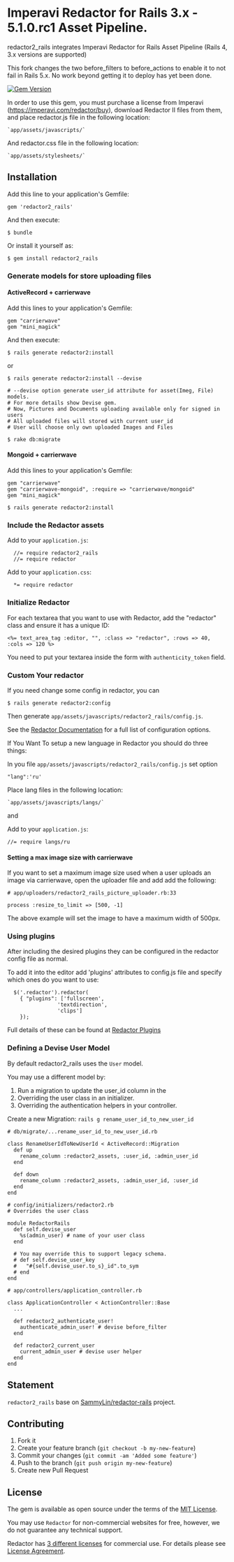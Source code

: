 # Imperavi Redactor for Rails 3.x - 5.1.0.rc1 Asset Pipeline.
redactor2_rails integrates Imperavi Redactor for Rails Asset Pipeline (Rails 4, 3.x versions are supported)

This fork changes the two before_filters to before_actions to enable it to not fail in Rails 5.x. No work beyond getting it to deploy has yet been done.

[![Gem Version](https://badge.fury.io/rb/redactor2_rails.svg)](https://badge.fury.io/rb/redactor2_rails)

In order to use this gem, you must purchase a license from Imperavi 
(https://imperavi.com/redactor/buy), download Redactor II files from them, 
and place redactor.js file in the following location:

    `app/assets/javascripts/`
    
And redactor.css file in the following location:

    `app/assets/stylesheets/`

## Installation

Add this line to your application's Gemfile:

    gem 'redactor2_rails'

And then execute:

    $ bundle

Or install it yourself as:

    $ gem install redactor2_rails

### Generate models for store uploading files

#### ActiveRecord + carrierwave
Add this lines to your application's Gemfile:

    gem "carrierwave"
    gem "mini_magick"

And then execute:
    
    $ rails generate redactor2:install

or

    $ rails generate redactor2:install --devise

    # --devise option generate user_id attribute for asset(Imeg, File) models. 
    # For more details show Devise gem.
    # Now, Pictures and Documents uploading available only for signed in users
    # All uploaded files will stored with current user_id
    # User will choose only own uploaded Images and Files

    $ rake db:migrate

#### Mongoid + carrierwave
Add this lines to your application's Gemfile:

    gem "carrierwave"
    gem "carrierwave-mongoid", :require => "carrierwave/mongoid"
    gem "mini_magick"

    $ rails generate redactor2:install

### Include the Redactor assets

Add to your `application.js`:

      //= require redactor2_rails
      //= require redactor

Add to your `application.css`:

      *= require redactor

### Initialize Redactor

For each textarea that you want to use with Redactor, 
add the "redactor" class and ensure it has a unique ID:

    <%= text_area_tag :editor, "", :class => "redactor", :rows => 40, :cols => 120 %>
    
You need to put your textarea inside the form with `authenticity_token` field.

### Custom Your redactor

If you need change some config in redactor, you can

    $ rails generate redactor2:config

Then generate `app/assets/javascripts/redactor2_rails/config.js`.

See the [Redactor Documentation](http://imperavi.com/redactor/docs/settings/) for a full list of configuration options.


If You Want To setup a new language in Redactor you should do three things:

In you file `app/assets/javascripts/redactor2_rails/config.js` set option

    "lang":'ru'

Place lang files in the following location:
   
    `app/assets/javascripts/langs/`

and

Add to your `application.js`:

    //= require langs/ru

#### Setting a max image size with carrierwave

If you want to set a maximum image size used when a user uploads an image via carrierwave, open the uploader file and add add the following:

    # app/uploaders/redactor2_rails_picture_uploader.rb:33

    process :resize_to_limit => [500, -1]

The above example will set the image to have a maximum width of 500px.

### Using plugins

After including the desired plugins they can be configured in the redactor config file as normal.

To add it into the editor add 'plugins' attributes to config.js file and specify which ones do you want to use:

      $('.redactor').redactor(
        { "plugins": ['fullscreen',
                    'textdirection',
                    'clips']
        });
        
Full details of these can be found at [Redactor Plugins](http://imperavi.com/redactor/plugins/)

### Defining a Devise User Model

By default redactor2_rails uses the `User` model.

You may use a different model by:

1. Run a migration to update the user_id column in the
2. Overriding the user class in an initializer.
3. Overriding the authentication helpers in your controller.

Create a new Migration: `rails g rename_user_id_to_new_user_id`

    # db/migrate/...rename_user_id_to_new_user_id.rb

    class RenameUserIdToNewUserId < ActiveRecord::Migration
      def up
        rename_column :redactor2_assets, :user_id, :admin_user_id
      end

      def down
        rename_column :redactor2_assets, :admin_user_id, :user_id
      end
    end

    # config/initializers/redactor2.rb
    # Overrides the user class

    module RedactorRails
      def self.devise_user
        %s(admin_user) # name of your user class
      end

      # You may override this to support legacy schema.
      # def self.devise_user_key
      #   "#{self.devise_user.to_s}_id".to_sym
      # end
    end

    # app/controllers/application_controller.rb

    class ApplicationController < ActionController::Base
      ...

      def redactor2_authenticate_user!
        authenticate_admin_user! # devise before_filter
      end

      def redactor2_current_user
        current_admin_user # devise user helper
      end
    end

## Statement

`redactor2_rails` base on [SammyLin/redactor-rails](https://github.com/SammyLin/redactor-rails) project.


## Contributing

1. Fork it
2. Create your feature branch (`git checkout -b my-new-feature`)
3. Commit your changes (`git commit -am 'Added some feature'`)
4. Push to the branch (`git push origin my-new-feature`)
5. Create new Pull Request

## License

The gem is available as open source under the terms of the [MIT License](http://opensource.org/licenses/MIT).

You may use `Redactor` for non-commercial websites for free, however, we do not guarantee any technical support.

Redactor has [3 different licenses](http://imperavi.com/redactor/download/) for commercial use.
For details please see [License Agreement](http://imperavi.com/redactor/license/).
